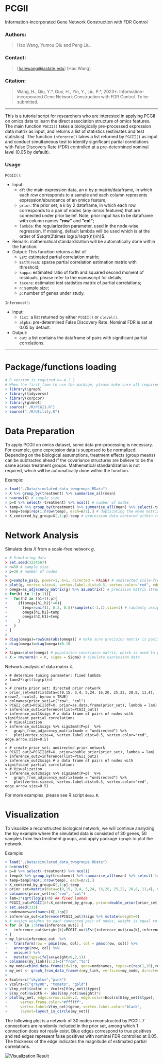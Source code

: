 # PCGII

Information-incorporated Gene Network Construction with FDR Control

### Authors:
> Hao Wang, Yumou Qiu and Peng Liu.

### Contact:
> [halewang@iastate.edu] (Hao Wang)

### Citation:
> Wang, H., Qiu, Y.\*, Guo, H., Yin, Y., Liu, P.\*, 2023+. Information-incorporated Gene Network Construction with FDR Control. To be submitted.
-----

This is a tutorial script for researchers who are interested in applying PCGII on omics data to learn the direct association structure of omics features. The main function `PGCII()` takes a biologically pre-processed expression data matrix as input, and returns a list of statistics (estimates and test statistics). The function `inference()` takes a list returned by `PGCII()` as input and conduct simultaneous test to identify significant partial correlations with False Discovery Rate (FDR) controlled at a pre-determined nominal level (0.05 by default). 

### Usage

```PCGII()```:  
  - Input: 
    - `df`: the main expression data, an $n$ by $p$ matrix/dataframe, in which each row corresponds to a sample and each column represents expression/abundance of an omics feature;
    - `prior`: the prior set, a $k$ by $2$ dataframe, in which each row corresponds to a pair of nodes (any omics features) that are connected under prior belief. Note, prior input has to be dataframe with column names **"row"** and **"col"**;
    - `lambda`: the regularization parameter, used in the node-wise regression. If missing, default lambda will be used which is at the order of $\sqrt{2\times log(p/\sqrt{n})/n}$.
  - Remark: mathematical standardization will be automatically done within the function.
  - Output: This function returns a list of 
    - `Est`: estimated partial correlation matrix;
    - `EstThresh`: sparse partial correlation estimation matrix with threshold;
    - `kappa`: estimated ratio of forth and squared second moment of residuals, please refer to the manuscript for details;
    - `tscore`: estimated test statistics matrix of partial correlations;
    - `n`: sample size;
    - `p`: number of genes under study.

```Inference()```:
  - Input:
    - `list`: a list returned by either `PCGII()` or `clevel()`.
    - `alpha`: pre-determined False Discovery Rate. Nominal FDR is set at 0.05 by default.
  - Output:
    - `out`: a list contains the dataframe of pairs with significant partial correlations.

-----

# Package/functions loading
```r
# R version is required >= 4.1.2
# When the first time to use the package, please make sure all required packages are installed under your R environment
> library(igraph)
> library(tidyverse)
> library(corpcor)
> library(glmnet)
> source("./R/PCGII.R")
> source("./R/Utility.R")
```

# Data Preparation

To apply PCGII on omics dataset, some data pre-processing is necessary. For example, gene expression data is supposed to be normalized. Depending on the biological assumptions, treatment effects (group means) can be subtracted ahead if the covariance structures are believe to be the same across treatment groups. Mathematical standardization is not required, which will be automatically done within the function.

Example:

```r
> load("./Data/simulated_data_twogroups.RData")
> X %>% group_by(treatment) %>% summarise_all(mean)
> n=nrow(X) # sample size
> p=X %>% select(-treatment) %>% ncol() # number of nodes
> temp=X %>% group_by(treatment) %>% summarise_all(mean) %>% select(-treatment) %>% as.matrix() # mean expression matrix by treatment groups
> temp=temp[rep(1:nrow(temp), each=n/2),] # duplicating the mean matrix
> X_centered_by_group=X[,1:p]-temp # expression data centered within treatment groups, ready for network analysis
```


# Network Analysis

Simulate data $X$ from a scale-free network $g$.

```r
> # Simulating data
> set.seed(1234567)
> n=50 # sample size
> p=30 # number of nodes
> 
> g=sample_pa(p, power=1, m=1, directed = FALSE) # undirected scale-free network with the power of the preferential attachment set as 1, the number of edges to add in each time step set as 2.
> plot(g, vertex.size=4, vertex.label.dist=0.5, vertex.color="red", edge.arrow.size=0.5) # visulize simulated network structure
> omega=as_adjacency_matrix(g) %>% as.matrix() # precision matrix structure corresponding to the simulated scale-free networ
> for(h1 in 1:(p-1)){
+   for(h2 in (h1+1):p){
+     if(omega[h1,h2]!=0){
+       temp=runif(1, 0.2, 0.5)*sample(c(-1,1),size=1) # randomly assign connection strength, i.e. partial correlations
+       omega[h1,h2]=temp
+       omega[h2,h1]=temp
+     }
+   }
+ }
> 
> diag(omega)=rowSums(abs(omega)) # make sure precision matrix is positive definite
> diag(omega)=diag(omega)+0.10
> 
> Sigma=solve(omega) # population covariance matrix, which is used to generate data
> X = rmvnorm(n = n, sigma = Sigma) # simulate expression data  
```

Network analysis of data matrix `X`.

```
> # determine tuning parameter: fixed lambda
> lam=2*sqrt(log(p)/n) 
> 
> # create prior set: directed prior network
> prior_set=matrix(data=c(9,15, 3,4, 5,24, 16,20, 25,22, 28,8, 11,4), nrow=7, ncol=2, byrow = TRUE)
> colnames(prior_set)=c("row", "col")
> PCGII_out1=PCGII(df=X, prior=as.data.frame(prior_set), lambda = lam)
> inference_out1=inference(list=PCGII_out1)
> inference_out1$sigs # a data frame of pairs of nodes with significant partial correlations  
> # Visualization
> inference_out1$sigs %>% sigs2mat(P=p)  %>% 
+   graph_from_adjacency_matrix(mode = "undirected") %>%
+   plot(vertex.size=4, vertex.label.dist=0.5, vertex.color="red", edge.arrow.size=0.5)
> 
> # create prior set: undirected prior network
> PCGII_out2=PCGII(df=X, prior=double_prior(prior_set), lambda = lam)
> inference_out2=inference(list=PCGII_out2)
> inference_out2$sigs # a data frame of pairs of nodes with significant partial correlations
> # Visualization
> inference_out2$sigs %>% sigs2mat(P=p)  %>% 
+   graph_from_adjacency_matrix(mode = "undirected") %>%
+   plot(vertex.size=4, vertex.label.dist=0.5, vertex.color="red", edge.arrow.size=0.5)
```

For more examples, please see R script `demo.R`.


# Visualization

To visualize a reconstructed biological network, we will continue analyzing the toy example where the simulated data is consisted of 30 genes, 50 samples from two treatment groups, and apply package `igraph` to plot the network.

Example: 

```r
> load("./Data/simulated_data_twogroups.RData")
> n=nrow(X)
> p=X %>% select(-treatment) %>% ncol()
> temp=X %>% group_by(treatment) %>% summarise_all(mean) %>% select(-treatment) %>% as.matrix()
> temp=temp[rep(1:nrow(temp), each=n/2),]
> X_centered_by_group=X[,1:p]-temp
> prior_set=matrix(data=c(9,15, 3,4, 5,24, 16,20, 25,22, 28,8, 11,4), nrow=7, ncol=2, byrow = TRUE) # prior set 
> colnames(prior_set)=c("row", "col")
> lam=2*sqrt(log(p)/n) ## fixed lambda
> PCGII_out=PCGII(df=X_centered_by_group, prior=double_prior(prior_set), lambda = lam)
> set.seed(333)
> nodenames=colnames(X[,1:p])
> inference_out=inference(PCGII_out)$sigs %>% mutate(weight=0) 
> # assign weights to each connected pair of nodes, weight is equal to corresponding estimated partial correlatio 
> for (k in 1:nrow(inference_out)) {
+   inference_out$weight[k]=PCGII_out$Est[inference_out$row[k],inference_out$col[k]]
+ }
> my_link=inference_out  %>%
+   transform(row = pmin(row, col), col = pmax(row, col)) %>% 
+   arrange(row, col) %>% 
+   unique() %>%
+   mutate(type=ifelse(weight<0,2,1))
> colnames(my_link)[1:2]=c("from","to")
> my_node=cbind.data.frame(id=1:p, gene=nodenames, types=c(rep(1,10),rep(2,10),rep(3,10)),type.label=c(rep("gene set 1",10),rep("gene set 2",10),rep("gene set 3",10)))
> my_net <- graph_from_data_frame(d=my_link, vertices=my_node, directed=F) 
> 
> Ecolrs=c("skyblue","pink")
> Vcolrs=c("gray80", "tomato", "gold")
> V(my_net)$color <- Vcolrs[V(my_net)$types]
> E(my_net)$width <- abs(E(my_net)$weight)*2
> plot(my_net, edge.arrow.size=.2, edge.color=Ecolrs[E(my_net)$type],
+      vertex.frame.color="#ffffff",
+      vertex.label=V(my_net)$gene, vertex.label.color="black",
+      layout=layout_in_circle(my_net)) 
```

The following plot is a network of 30 nodes reconstructed by PCGII. 7 connections are randomly included in the prior set, among which 1 connection does not really exist. Blue edges correspond to true positives and red edges represent false positives with nominal FDR controlled at 0.05. The thickness of the edge indicates the magnitude of estimated partial correlations. 

![Visualization Result](./figs/Example_Visualization.png)

